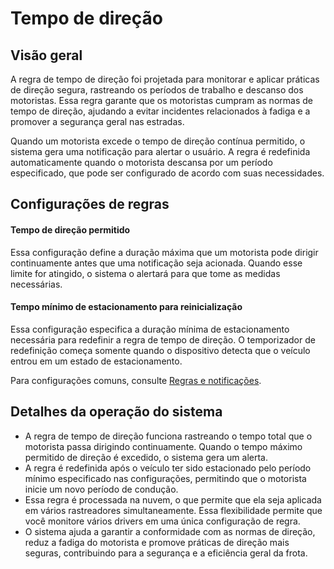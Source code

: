 # Tempo de direção

## Visão geral

A regra de tempo de direção foi projetada para monitorar e aplicar práticas de direção segura, rastreando os períodos de trabalho e descanso dos motoristas. Essa regra garante que os motoristas cumpram as normas de tempo de direção, ajudando a evitar incidentes relacionados à fadiga e a promover a segurança geral nas estradas.

Quando um motorista excede o tempo de direção contínua permitido, o sistema gera uma notificação para alertar o usuário. A regra é redefinida automaticamente quando o motorista descansa por um período especificado, que pode ser configurado de acordo com suas necessidades.

## Configurações de regras

#### **Tempo de direção permitido**

Essa configuração define a duração máxima que um motorista pode dirigir continuamente antes que uma notificação seja acionada. Quando esse limite for atingido, o sistema o alertará para que tome as medidas necessárias.

#### Tempo mínimo de estacionamento para reinicialização

Essa configuração especifica a duração mínima de estacionamento necessária para redefinir a regra de tempo de direção. O temporizador de redefinição começa somente quando o dispositivo detecta que o veículo entrou em um estado de estacionamento.

Para configurações comuns, consulte [Regras e notificações](../../regras-e-notificacoes.md).

## Detalhes da operação do sistema

- A regra de tempo de direção funciona rastreando o tempo total que o motorista passa dirigindo continuamente. Quando o tempo máximo permitido de direção é excedido, o sistema gera um alerta.
- A regra é redefinida após o veículo ter sido estacionado pelo período mínimo especificado nas configurações, permitindo que o motorista inicie um novo período de condução.
- Essa regra é processada na nuvem, o que permite que ela seja aplicada em vários rastreadores simultaneamente. Essa flexibilidade permite que você monitore vários drivers em uma única configuração de regra.
- O sistema ajuda a garantir a conformidade com as normas de direção, reduz a fadiga do motorista e promove práticas de direção mais seguras, contribuindo para a segurança e a eficiência geral da frota.